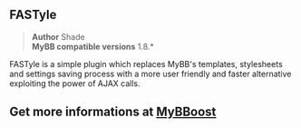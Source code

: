 ## FASTyle

> **Author** Shade  
> **MyBB compatible versions**  1.8.*

FASTyle is a simple plugin which replaces MyBB's templates, stylesheets and settings saving process with a more user friendly and faster alternative exploiting the power of AJAX calls.

## Get more informations at [MyBBoost](http://www.mybboost.com/thread-release-fastyle-1-4)